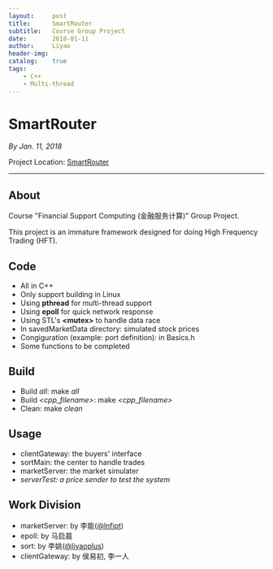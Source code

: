 ```yaml
---
layout:     post
title:      SmartRouter
subtitle:   Course Group Project
date:       2018-01-11
author:     Liyao
header-img: 
catalog:    true
tags:
    - C++
    - Multi-thread
---
```



# SmartRouter
*By Jan. 11, 2018*

Project Location: [SmartRouter](https://github.com/liyaoplus/SmartRouter)

------

## About
Course "Financial Support Computing (金融服务计算)" Group Project.

This project is an immature framework designed for doing High Frequency Trading (HFT).

## Code
- All in C++
- Only support building in Linux
- Using **pthread** for multi-thread support
- Using **epoll** for quick network response
- Using STL's **\<mutex\>** to handle data race
- In savedMarketData directory: simulated stock prices
- Congiguration (example: port definition): in Basics.h
- Some functions to be completed

## Build
- Build *all*: make *all*
- Build *<cpp_filename>*: make *<cpp_filename>*
- Clean: make *clean*

## Usage
- clientGateway: the buyers' interface
- sortMain: the center to handle trades
- marketServer: the market simulater
- *serverTest: a price sender to test the system*

## Work Division
- marketServer: by 李能([@lnfjpt](https://github.com/lnfjpt))
- epoll: by 马启晨
- sort: by 李姚([@liyaoplus](https://github.com/liyaoplus))
- clientGateway: by 侯易初, 李一人
